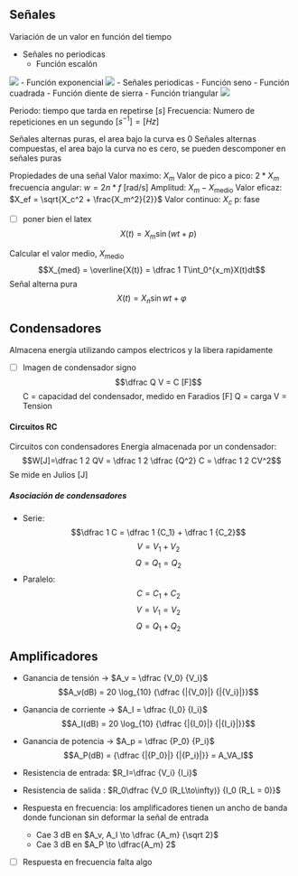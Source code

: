 ## Señales
Variación de un valor en función del tiempo
- Señales no periodicas
	- Función escalón
<img src="https://upload.wikimedia.org/wikipedia/commons/thumb/d/d9/Dirac_distribution_CDF.svg/325px-Dirac_distribution_CDF.svg.png" class="center">	
 - Función exponencial
<img src="https://qph.cf2.quoracdn.net/main-qimg-9c9abe3691f16c5111643244eaef84f7.webp" class="center">
- Señales periodicas
	- Función seno
	- Función cuadrada
	- Función diente de sierra
	- Función triangular
<img src="https://upload.wikimedia.org/wikipedia/commons/thumb/7/77/Waveforms.svg/350px-Waveforms.svg.png" class="center">


Periodo: tiempo que tarda en repetirse $[s]$
Frecuencia: Numero de repeticiones en un segundo $[s^{-1}] = [Hz]$

Señales alternas puras, el area bajo la curva es 0
Señales alternas compuestas, el area bajo la curva no es cero, se pueden descomponer en señales puras

Propiedades de una señal
Valor maximo: $X_m$
Valor de pico a pico: $2 * X_m$
frecuencia angular: $w = 2n * f$ [rad/s]
Amplitud: $X_m - X_{\text{medio}}$
Valor eficaz: $X_ef = \sqrt{X_c^2 + \frac{X_m^2}{2}}$ 
Valor continuo: $X_c$
p: fase
- [ ] poner bien el latex
$$X(t) = X_m\sin(wt+p)$$

Calcular el valor medio, $X_{\text{medio}}$
$$X_{med} = \overline{X(t)} = \dfrac 1 T\int_0^{x_m}X(t)dt$$
Señal alterna pura
$$X(t) = X_n\sin{wt+\varphi}$$
## Condensadores
Almacena energía utilizando campos electricos y la libera rapidamente
- [ ] Imagen de condensador signo
$$\dfrac Q V = C [F]$$
C = capacidad del condensador, medido en Faradios [F]
Q = carga
V = Tension

#### Circuitos RC
Circuitos con condensadores
Energía almacenada por un condensador: $$W[J]=\dfrac 1 2 QV = \dfrac 1 2 \dfrac {Q^2} C = \dfrac 1 2 CV^2$$
Se mide en Julios [J]
##### Asociación de condensadores 
- Serie: 
$$\dfrac 1 C = \dfrac 1 {C_1} + \dfrac 1 {C_2}$$
$$V = V_1 + V_2$$
$$Q = Q_1 = Q_2$$
- Paralelo:
$$C = C_1 + C_2$$
$$V = V_1 = V_2$$
$$Q = Q_1 + Q_2$$




## Amplificadores
- Ganancia de tensión -> $A_v = \dfrac {V_0} {V_i}$
$$A_v(dB) = 20 \log_{10} {\dfrac {|{V_0}|} {|{V_i}|}}$$

- Ganancia de corriente -> $A_I = \dfrac {I_0} {I_i}$
$$A_I(dB) = 20 \log_{10} {\dfrac {|{I_0}|} {|{I_i}|}}$$

- Ganancia de potencia -> $A_p = \dfrac {P_0} {P_i}$
$$A_P(dB) = {\dfrac {|{P_0}|} {|{P_i}|}} = A_VA_I$$

- Resistencia de entrada: $R_I=\dfrac {V_i} {I_i}$
- Resistencia de salida : $R_0\dfrac {V_0 (R_L\to\infty)} {I_0 (R_L = 0)}$

- Respuesta en frecuencia: los amplificadores tienen un ancho de banda donde funcionan sin deformar la señal de entrada
	- Cae 3 dB en $A_v, A_I \to \dfrac {A_m} {\sqrt 2}$
	- Cae 3 dB en $A_P \to \dfrac{A_m} 2$
- [ ] Respuesta en frecuencia falta algo


